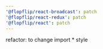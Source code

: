 ```yaml
---
'@flopflip/react-broadcast': patch
'@flopflip/react-redux': patch
'@flopflip/react': patch
---
```


refactor: to change import \* style
